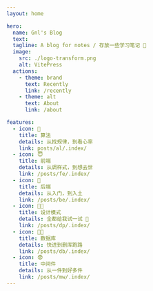 ```yaml
---
layout: home

hero:
  name: Gnl's Blog
  text: 
  tagline: A blog for notes / 存放一些学习笔记 📝
  image:
    src: ./logo-transform.png
    alt: VitePress
  actions:
    - theme: brand
      text: Recently
      link: /recently
    - theme: alt
      text: About
      link: /about

features:
  - icon: 🤔️
    title: 算法
    details: 从找规律，到看心率
    link: posts/al/.index/
  - icon: 😇
    title: 前端
    details: 从调样式，到想去世
    link: /posts/fe/.index/
  - icon: 🐶
    title: 后端
    details: 从入门，到入土
    link: /posts/be/.index/
  - icon: 😵‍💫
    title: 设计模式
    details: 全都给我试一试 🐒
    link: /posts/dp/.index/
  - icon: 🏃💭
    title: 数据库
    details: 快进到删库跑路
    link: /posts/db/.index/
  - icon: 😨
    title: 中间件
    details: 从一件到好多件
    link: /posts/mw/.index/
---
```


